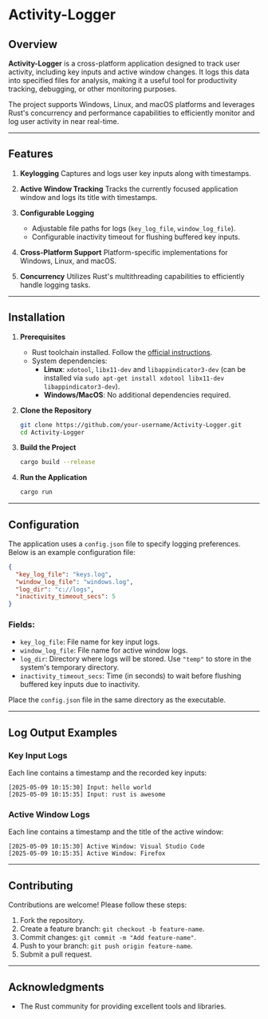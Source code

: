 # Activity-Logger

## Overview

**Activity-Logger** is a cross-platform application designed to track user activity, including key inputs and active window changes. It logs this data into specified files for analysis, making it a useful tool for productivity tracking, debugging, or other monitoring purposes.

The project supports Windows, Linux, and macOS platforms and leverages Rust's concurrency and performance capabilities to efficiently monitor and log user activity in near real-time.

---

## Features

1. **Keylogging**
   Captures and logs user key inputs along with timestamps.

2. **Active Window Tracking**
   Tracks the currently focused application window and logs its title with timestamps.

3. **Configurable Logging**
   - Adjustable file paths for logs (`key_log_file`, `window_log_file`).
   - Configurable inactivity timeout for flushing buffered key inputs.

4. **Cross-Platform Support**
   Platform-specific implementations for Windows, Linux, and macOS.

5. **Concurrency**
   Utilizes Rust's multithreading capabilities to efficiently handle logging tasks.

---

## Installation

1. **Prerequisites**
   - Rust toolchain installed. Follow the [official instructions](https://www.rust-lang.org/tools/install).
   - System dependencies:
     - **Linux**: `xdotool`, `libx11-dev` and `libappindicator3-dev` (can be installed via `sudo apt-get install xdotool libx11-dev libappindicator3-dev`).
     - **Windows/MacOS**: No additional dependencies required.

2. **Clone the Repository**
   ```bash
   git clone https://github.com/your-username/Activity-Logger.git
   cd Activity-Logger
   ```

3. **Build the Project**
   ```bash
   cargo build --release
   ```

4. **Run the Application**
   ```bash
   cargo run
   ```

---

## Configuration

The application uses a `config.json` file to specify logging preferences. Below is an example configuration file:

```json
{
  "key_log_file": "keys.log",
  "window_log_file": "windows.log",
  "log_dir": "c://logs",
  "inactivity_timeout_secs": 5
}
```

### Fields:
- `key_log_file`: File name for key input logs.
- `window_log_file`: File name for active window logs.
- `log_dir`: Directory where logs will be stored. Use `"temp"` to store in the system's temporary directory.
- `inactivity_timeout_secs`: Time (in seconds) to wait before flushing buffered key inputs due to inactivity.

Place the `config.json` file in the same directory as the executable.

---

## Log Output Examples

### Key Input Logs
Each line contains a timestamp and the recorded key inputs:

```
[2025-05-09 10:15:30] Input: hello world
[2025-05-09 10:15:35] Input: rust is awesome
```

### Active Window Logs
Each line contains a timestamp and the title of the active window:

```
[2025-05-09 10:15:30] Active Window: Visual Studio Code
[2025-05-09 10:15:35] Active Window: Firefox
```

---

## Contributing

Contributions are welcome! Please follow these steps:

1. Fork the repository.
2. Create a feature branch: `git checkout -b feature-name`.
3. Commit changes: `git commit -m "Add feature-name"`.
4. Push to your branch: `git push origin feature-name`.
5. Submit a pull request.

---

## Acknowledgments

- The Rust community for providing excellent tools and libraries.